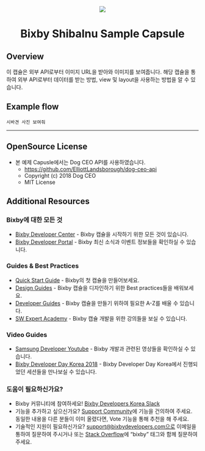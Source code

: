 <p align="Center">
  <img src="https://bixbydevelopers.com/dev/docs-assets/resources/dev-guide/bixby_logo_github-11221940070278028369.png">
  <br/>
  <h1 align="Center">Bixby ShibaInu Sample Capsule</h1>
</p>

## Overview

이 캡슐은 외부 API로부터 이미지 URL을 받아와 이미지를 보여줍니다. 
해당 캡슐을 통하여 외부 API로부터 데이터를 받는 방법, view 및 layout을 사용하는 방법을 알 수 있습니다.

## Example flow

```
시바견 사진 보여줘
```

---

## OpenSource License
- 본 예제 Capusle에서는 Dog CEO API를 사용하였습니다.
  - https://github.com/ElliottLandsborough/dog-ceo-api
  - Copyright (c) 2018 Dog CEO
  - MIT License

## Additional Resources

### Bixby에 대한 모든 것
* [Bixby Developer Center](http://bixbydevelopers.com) - Bixby 캡슐을 시작하기 위한 모든 것이 있습니다.
* [Bixby Developer Portal](https://bixby.developer.samsung.com/) - Bixby 최신 소식과 이벤트 정보들을 확인하실 수 있습니다.

### Guides & Best Practices
* [Quick Start Guide](https://bixbydevelopers.com/dev/docs/get-started/quick-start) - Bixby의 첫 캡슐을 만들어보세요.
* [Design Guides](https://bixbydevelopers.com/dev/docs/dev-guide/design-guides) - Bixby 캡슐을 디자인하기 위한 Best practices들을 배워보세요.
* [Developer Guides](https://bixbydevelopers.com/dev/docs/dev-guide/developers) - Bixby 캡슐을 만들기 위하여 필요한 A-Z를 배울 수 있습니다.
* [SW Expert Academy](https://swexpertacademy.com/main/learn/course/subjectList.do?courseId=BIXBY_CAPSULE) - Bixby 캡슐 개발을 위한 강의들을 보실 수 있습니다.

### Video Guides
* [Samsung Developer Youtube](https://www.youtube.com/user/SMInnov8) - Bixby 개발과 관련된 영상들을 확인하실 수 있습니다.
* [Bixby Developer Day Korea 2018](https://www.youtube.com/playlist?list=PL7PfK8Mp1rLH0vLvT0yv5VXh_3x2bCUHl) - Bixby Developer Day Korea에서 진행되었던 세션들을 만나보실 수 있습니다.

### 도움이 필요하신가요?
* Bixby 커뮤니티에 참여하세요! [Bixby Developers Korea Slack](https://join.slack.com/t/bixbydeveloperskorea/shared_invite/enQtNTY2Mjc1NjUzNjA1LTYzOWYwZWE4MjExNTg4ZWUyNDg4OWViNDRiOWUyMjg0Yzg5NWI5N2NlNGU4Nzg4ZThiZGI0ZGEzZGY1OGE1MjI)
* 기능을 추가하고 싶으신가요? [Support Community](https://support.bixbydevelopers.com/hc/en-us/community/topics/360000183273-Feature-Requests)에 기능을 건의하여 주세요. 동일한 내용을 다른 분들이 이미 올렸다면, Vote 기능을 통해 추천을 해 주세요.
* 기술적인 지원이 필요하신가요? support@bixbydevelopers.com으로 이메일을 통하여 질문하여 주시거나 또는 [Stack Overflow](https://stackoverflow.com/questions/tagged/bixby)에 “bixby” 태그와 함께 질문하여 주세요.


